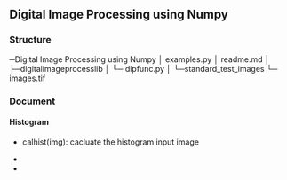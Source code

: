 ## Digital Image Processing using Numpy
### Structure

─Digital Image Processing using Numpy
   │  examples.py
   │  readme.md
   │
   ├─digitalimageprocesslib
   │  └─ dipfunc.py
   │
   └─standard_test_images
      └─  images.tif
      
### Document
#### Histogram
* calhist(img): cacluate the histogram input image
  
* 
* 